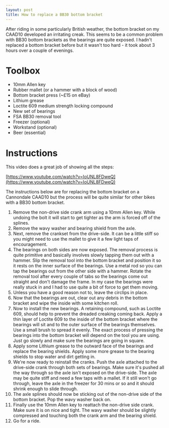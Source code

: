 ```yaml
---
layout: post
title: How to replace a BB30 bottom bracket
---
```


After riding in some particularly British weather, the bottom bracket on my CAAD10 developed an irritating creak. This seems to be a common problem with BB30 bottom brackets as the bearings are quite exposed. I hadn't replaced a bottom bracket before but it wasn't too hard - it took about 3 hours over a couple of evenings.

# Toolbox

* 10mm Allen key
* Rubber mallet (or a hammer with a block of wood)
* Bottom bracket press (~£15 on eBay)
* Lithium grease
* Loctite 609 medium strength locking compound
* New set of bearings
* FSA BB30 removal tool
* Freezer (optional)
* Workstand (optional)
* Beer (essential)

# Instructions

This video does a great job of showing all the steps:

[https://www.youtube.com/watch?v=IoUNL8FDweQ](https://www.youtube.com/watch?v=IoUNL8FDweQ)

The instructions below are for replacing the bottom bracket on a Cannondale CAAD10 but the process will be quite similar for other bikes with a BB30 bottom bracket.

1. Remove the non-drive side crank arm using a 10mm Allen key. While undoing the bolt it will start to get tighter as the arm is forced off of the splines.
2. Remove the wavy washer and bearing shield from the axle.
3. Next, remove the crankset from the drive-side. It can be a little stiff so you might need to use the mallet to give it a few light taps of encouragement.
4. The bearings on both sides are now exposed. The removal process is quite primitive and basically involves slowly tapping them out with a hammer. Slip the removal tool into the bottom bracket and position it so it rests on the inner surface of the bearings. Use a metal rod so you can tap the bearings out from the other side with a hammer. Rotate the removal tool after every couple of tabs so the bearings come out straight and don't damage the frame. In my case the bearings were really stuck in and I had to use quite a bit of force to get them moving.
5. Unless you have a good reason not to, leave the circlips in place.
6. Now that the bearings are out, clear out any debris in the bottom bracket and wipe the inside with some kitchen roll.
7. Now to install the new bearings. A retaining compound, such as Loctite 609, should help to prevent the dreaded creaking coming back. Apply a thin layer of Loctite 609 to the inside of the bottom bracket where the bearings will sit and to the outer surface of the bearings themselves. Use a small brush to spread it evenly. The exact process of pressing the bearings into the bottom bracket will depend on the tool you are using. Just go slowly and make sure the bearings are going in square.
8. Apply some Lithium grease to the outward face of the bearings and replace the bearing shields. Apply some more grease to the bearing shields to stop water and dirt getting in.
9. We're now ready to reinstall the cranks. Push the axle attached to the drive-side crank through both sets of bearings. Make sure it's pushed all the way through so the axle isn't exposed on the drive-side. The axle may be quite stiff and need a few taps with a mallet. If it still won't go through, leave the axle in the freezer for 30 mins or so and it should shrink enough to slide through.
10. The axle splines should now be sticking out of the non-drive side of the bottom bracket. Pop the wavy washer back on.
11. Finally use the 10mm Allen key to reattach the non-drive side crank. Make sure it is on nice and tight. The wavy washer should be slightly compressed and touching both the crank arm and the bearing shield.
12. Go for a ride.
